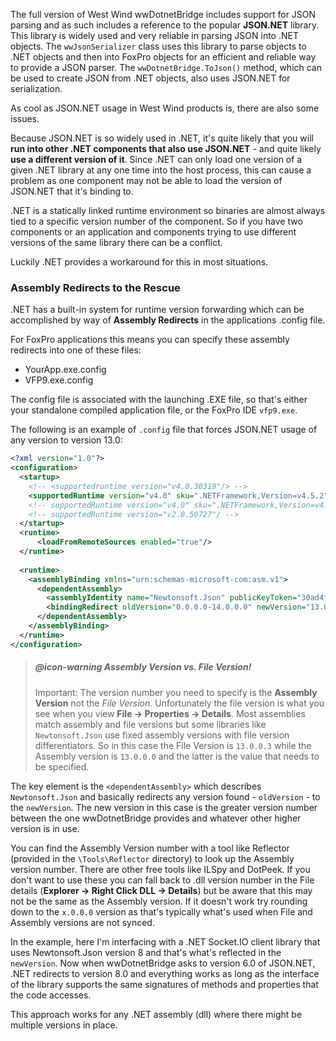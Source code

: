 ﻿The full version of West Wind wwDotnetBridge includes support for JSON parsing and as such includes a reference to the popular **JSON.NET** library. This library is widely used and very reliable in parsing JSON into .NET objects. The `wwJsonSerializer` class uses this library to parse objects to .NET objects and then into FoxPro objects for an efficient and reliable way to provide a JSON parser. The `wwDotnetBridge.ToJson()` method, which can be used to create JSON from .NET objects, also uses JSON.NET for serialization.As cool as JSON.NET usage in West Wind products is, there are also some issues.Because JSON.NET is so widely used in .NET, it's quite likely that you will **run into other .NET components that also use JSON.NET** - and quite likely **use a different version of it**. Since .NET can only load one version of a given .NET library at any one time into the host process, this can cause a problem as one component may not be able to load the version of JSON.NET that it's binding to..NET is a statically linked runtime environment so binaries are almost always tied to a specific version number of the component. So if you have two components or an application and components trying to use different versions of the same library there can be a conflict.Luckily .NET provides a workaround for this in most situations.### Assembly Redirects to the Rescue.NET has a built-in system for runtime version forwarding which can be accomplished by way of **Assembly Redirects** in the applications .config file.For FoxPro applications this means you can specify these assembly redirects into one of these files:* YourApp.exe.config* VFP9.exe.configThe config file is associated with the launching .EXE file, so that's either your standalone compiled application file, or the FoxPro IDE `vfp9.exe`.The following is an example of `.config` file that forces JSON.NET usage of any version to version 13.0:```xml<?xml version="1.0"?><configuration>  <startup>   	<!-- <supportedruntime version="v4.0.30319"/> -->	<supportedRuntime version="v4.0" sku=".NETFramework,Version=v4.5.2" />	<!-- supportedRuntime version="v4.0" sku=".NETFramework,Version=v4.5" -->        <!-- supportedRuntime version="v2.0.50727"/ -->      </startup>  <runtime>      <loadFromRemoteSources enabled="true"/>  </runtime>    <runtime>        <assemblyBinding xmlns="urn:schemas-microsoft-com:asm.v1">      <dependentAssembly>        <assemblyIdentity name="Newtonsoft.Json" publicKeyToken="30ad4fe6b2a6aeed" culture="neutral" />        <bindingRedirect oldVersion="0.0.0.0-14.0.0.0" newVersion="13.0.0.0" />      </dependentAssembly>	</assemblyBinding>        </runtime></configuration>```> ##### @icon-warning Assembly Version vs. File Version!> Important: The version number you need to specify is the **Assembly Version** not the *File Version*. Unfortunately the file version is what you see when you view **File -> Properties -> Details**. Most assemblies match assembly and file versions but some libraries like `Newtonsoft.Json` use fixed assembly versions with file version differentiators. So in this case the File Version is `13.0.0.3` while the Assembly version is `13.0.0.0` and the latter is the value that needs to be specified.The key element is the `<dependentAssembly>` which describes `Newtonsoft.Json` and basically redirects any version found - `oldVersion` -  to the `newVersion`. The new version in this case is the greater version number between the one wwDotnetBridge provides and whatever other higher version is in use. You can find the Assembly Version number with a tool like Reflector (provided in the `\Tools\Reflector` directory) to look up the Assembly version number. There are other free tools like ILSpy and DotPeek. If you don't want to use these you can fall back to .dll version number in the File details (**Explorer -> Right Click DLL -> Details**) but be aware that this may not be the same as the Assembly version. If it doesn't work try rounding down to the `x.0.0.0` version as that's typically what's used when File and Assembly versions are not synced.In the example, here I'm interfacing with a .NET Socket.IO client library that uses Newtonsoft.Json version 8 and that's what's reflected in the `newVersion`. Now when wwDotnetBridge asks to version 6.0 of JSON.NET, .NET redirects to version 8.0 and everything works as long as the interface of the library supports the same signatures of methods and properties that the code accesses.This approach works for any .NET assembly (dll) where there might be multiple versions in place.